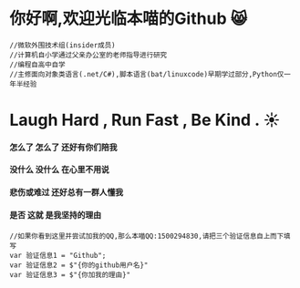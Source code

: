 # 你好啊,欢迎光临本喵的Github :smile_cat:
```
//微软外围技术组(insider成员)
//计算机自小学通过父亲办公室的老师指导进行研究
//编程自高中自学
//主修面向对象类语言(.net/C#),脚本语言(bat/linuxcode)早期学过部分,Python仅一年半经验
```
# Laugh Hard , Run Fast , Be Kind . :sunny: 
#### 怎么了 怎么了 还好有你们陪我
#### 没什么 没什么 在心里不用说
#### 悲伤或难过  还好总有一群人懂我
#### 是否  这就  是我坚持的理由
```
//如果你看到这里并尝试加我的QQ,那么本喵QQ:1500294830,请把三个验证信息自上而下填写  
var 验证信息1 = "Github";  
var 验证信息2 = $"{你的github用户名}"  
var 验证信息3 = $"{你加我的理由}" 
```
